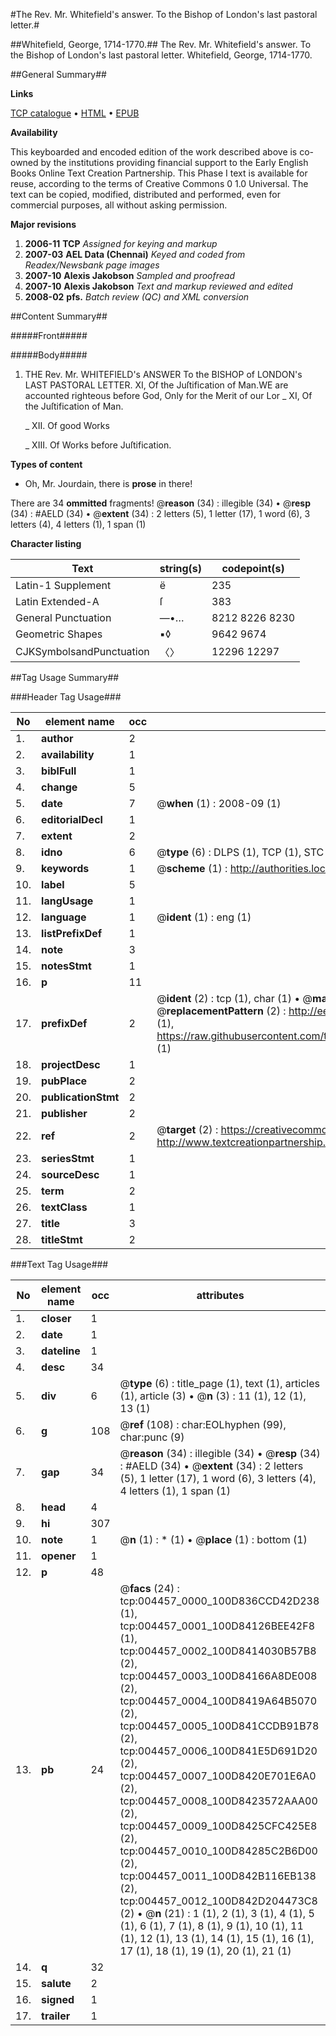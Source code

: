 #The Rev. Mr. Whitefield's answer. To the Bishop of London's last pastoral letter.#

##Whitefield, George, 1714-1770.##
The Rev. Mr. Whitefield's answer. To the Bishop of London's last pastoral letter.
Whitefield, George, 1714-1770.

##General Summary##

**Links**

[TCP catalogue](http://www.ota.ox.ac.uk/tcp/)  • 
[HTML](http://tei.it.ox.ac.uk/tcp/Texts-HTML/free/N03/N03645.html)  • 
[EPUB](http://tei.it.ox.ac.uk/tcp/Texts-EPUB/free/N03/N03645.epub)

**Availability**

This keyboarded and encoded edition of the
	       work described above is co-owned by the institutions
	       providing financial support to the Early English Books
	       Online Text Creation Partnership. This Phase I text is
	       available for reuse, according to the terms of Creative
	       Commons 0 1.0 Universal. The text can be copied,
	       modified, distributed and performed, even for
	       commercial purposes, all without asking permission.

**Major revisions**

1. __2006-11__ __TCP__ *Assigned for keying and markup*
1. __2007-03__ __AEL Data (Chennai)__ *Keyed and coded from Readex/Newsbank page images*
1. __2007-10__ __Alexis Jakobson__ *Sampled and proofread*
1. __2007-10__ __Alexis Jakobson__ *Text and markup reviewed and edited*
1. __2008-02__ __pfs.__ *Batch review (QC) and XML conversion*

##Content Summary##

#####Front#####

#####Body#####

1. THE Rev. Mr. WHITEFIELD's ANSWER To the BISHOP of LONDON's LAST PASTORAL LETTER.
XI, Of the Juſtification of Man.WE are accounted righteous before God, Only for the Merit of our Lor
    _ XI, Of the Juſtification of Man.

    _ XII. Of good Works

    _ XIII. Of Works before Juſtification.

**Types of content**

  * Oh, Mr. Jourdain, there is **prose** in there!

There are 34 **ommitted** fragments! 
 @__reason__ (34) : illegible (34)  •  @__resp__ (34) : #AELD (34)  •  @__extent__ (34) : 2 letters (5), 1 letter (17), 1 word (6), 3 letters (4), 4 letters (1), 1 span (1)

**Character listing**


|Text|string(s)|codepoint(s)|
|---|---|---|
|Latin-1 Supplement|ë|235|
|Latin Extended-A|ſ|383|
|General Punctuation|—•…|8212 8226 8230|
|Geometric Shapes|▪◊|9642 9674|
|CJKSymbolsandPunctuation|〈〉|12296 12297|

##Tag Usage Summary##

###Header Tag Usage###

|No|element name|occ|attributes|
|---|---|---|---|
|1.|__author__|2||
|2.|__availability__|1||
|3.|__biblFull__|1||
|4.|__change__|5||
|5.|__date__|7| @__when__ (1) : 2008-09 (1)|
|6.|__editorialDecl__|1||
|7.|__extent__|2||
|8.|__idno__|6| @__type__ (6) : DLPS (1), TCP (1), STC (1), NOTIS (1), IMAGE-SET (1), EVANS-CITATION (1)|
|9.|__keywords__|1| @__scheme__ (1) : http://authorities.loc.gov/ (1)|
|10.|__label__|5||
|11.|__langUsage__|1||
|12.|__language__|1| @__ident__ (1) : eng (1)|
|13.|__listPrefixDef__|1||
|14.|__note__|3||
|15.|__notesStmt__|1||
|16.|__p__|11||
|17.|__prefixDef__|2| @__ident__ (2) : tcp (1), char (1)  •  @__matchPattern__ (2) : ([0-9\-]+):([0-9IVX]+) (1), (.+) (1)  •  @__replacementPattern__ (2) : http://eebo.chadwyck.com/downloadtiff?vid=$1&page=$2 (1), https://raw.githubusercontent.com/textcreationpartnership/Texts/master/tcpchars.xml#$1 (1)|
|18.|__projectDesc__|1||
|19.|__pubPlace__|2||
|20.|__publicationStmt__|2||
|21.|__publisher__|2||
|22.|__ref__|2| @__target__ (2) : https://creativecommons.org/publicdomain/zero/1.0/ (1), http://www.textcreationpartnership.org/docs/. (1)|
|23.|__seriesStmt__|1||
|24.|__sourceDesc__|1||
|25.|__term__|2||
|26.|__textClass__|1||
|27.|__title__|3||
|28.|__titleStmt__|2||


###Text Tag Usage###

|No|element name|occ|attributes|
|---|---|---|---|
|1.|__closer__|1||
|2.|__date__|1||
|3.|__dateline__|1||
|4.|__desc__|34||
|5.|__div__|6| @__type__ (6) : title_page (1), text (1), articles (1), article (3)  •  @__n__ (3) : 11 (1), 12 (1), 13 (1)|
|6.|__g__|108| @__ref__ (108) : char:EOLhyphen (99), char:punc (9)|
|7.|__gap__|34| @__reason__ (34) : illegible (34)  •  @__resp__ (34) : #AELD (34)  •  @__extent__ (34) : 2 letters (5), 1 letter (17), 1 word (6), 3 letters (4), 4 letters (1), 1 span (1)|
|8.|__head__|4||
|9.|__hi__|307||
|10.|__note__|1| @__n__ (1) : * (1)  •  @__place__ (1) : bottom (1)|
|11.|__opener__|1||
|12.|__p__|48||
|13.|__pb__|24| @__facs__ (24) : tcp:004457_0000_100D836CCD42D238 (1), tcp:004457_0001_100D84126BEE42F8 (1), tcp:004457_0002_100D8414030B57B8 (2), tcp:004457_0003_100D84166A8DE008 (2), tcp:004457_0004_100D8419A64B5070 (2), tcp:004457_0005_100D841CCDB91B78 (2), tcp:004457_0006_100D841E5D691D20 (2), tcp:004457_0007_100D8420E701E6A0 (2), tcp:004457_0008_100D8423572AAA00 (2), tcp:004457_0009_100D8425CFC425E8 (2), tcp:004457_0010_100D84285C2B6D00 (2), tcp:004457_0011_100D842B116EB138 (2), tcp:004457_0012_100D842D204473C8 (2)  •  @__n__ (21) : 1 (1), 2 (1), 3 (1), 4 (1), 5 (1), 6 (1), 7 (1), 8 (1), 9 (1), 10 (1), 11 (1), 12 (1), 13 (1), 14 (1), 15 (1), 16 (1), 17 (1), 18 (1), 19 (1), 20 (1), 21 (1)|
|14.|__q__|32||
|15.|__salute__|2||
|16.|__signed__|1||
|17.|__trailer__|1||
